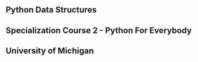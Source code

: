 ## Python Data Structures
## Specialization Course 2 - Python For Everybody
## University of Michigan
